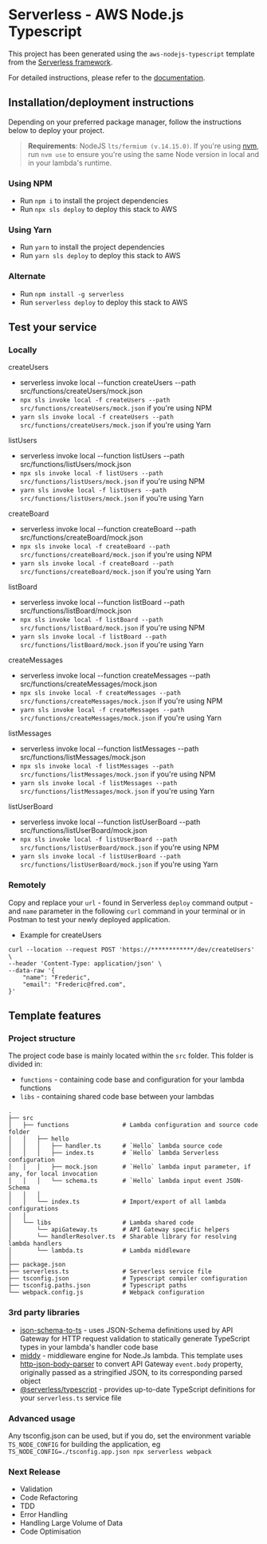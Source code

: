 # Serverless - AWS Node.js Typescript

This project has been generated using the `aws-nodejs-typescript` template from the [Serverless framework](https://www.serverless.com/).

For detailed instructions, please refer to the [documentation](https://www.serverless.com/framework/docs/providers/aws/).

## Installation/deployment instructions

Depending on your preferred package manager, follow the instructions below to deploy your project.

> **Requirements**: NodeJS `lts/fermium (v.14.15.0)`. If you're using [nvm](https://github.com/nvm-sh/nvm), run `nvm use` to ensure you're using the same Node version in local and in your lambda's runtime.

### Using NPM

- Run `npm i` to install the project dependencies
- Run `npx sls deploy` to deploy this stack to AWS

### Using Yarn

- Run `yarn` to install the project dependencies
- Run `yarn sls deploy` to deploy this stack to AWS

### Alternate
- Run `npm install -g serverless`
- Run `serverless deploy` to deploy this stack to AWS

## Test your service

### Locally
createUsers
- serverless invoke local --function createUsers --path src/functions/createUsers/mock.json
- `npx sls invoke local -f createUsers --path src/functions/createUsers/mock.json` if you're using NPM
- `yarn sls invoke local -f createUsers --path src/functions/createUsers/mock.json` if you're using Yarn

listUsers
- serverless invoke local --function listUsers --path src/functions/listUsers/mock.json
- `npx sls invoke local -f listUsers --path src/functions/listUsers/mock.json` if you're using NPM
- `yarn sls invoke local -f listUsers --path src/functions/listUsers/mock.json` if you're using Yarn

createBoard
- serverless invoke local --function createBoard --path src/functions/createBoard/mock.json
- `npx sls invoke local -f createBoard --path src/functions/createBoard/mock.json` if you're using NPM
- `yarn sls invoke local -f createBoard --path src/functions/createBoard/mock.json` if you're using Yarn

listBoard
- serverless invoke local --function listBoard --path src/functions/listBoard/mock.json
- `npx sls invoke local -f listBoard --path src/functions/listBoard/mock.json` if you're using NPM
- `yarn sls invoke local -f listBoard --path src/functions/listBoard/mock.json` if you're using Yarn

createMessages
- serverless invoke local --function createMessages --path src/functions/createMessages/mock.json
- `npx sls invoke local -f createMessages --path src/functions/createMessages/mock.json` if you're using NPM
- `yarn sls invoke local -f createMessages --path src/functions/createMessages/mock.json` if you're using Yarn

listMessages
- serverless invoke local --function listMessages --path src/functions/listMessages/mock.json
- `npx sls invoke local -f listMessages --path src/functions/listMessages/mock.json` if you're using NPM
- `yarn sls invoke local -f listMessages --path src/functions/listMessages/mock.json` if you're using Yarn

listUserBoard
- serverless invoke local --function listUserBoard --path src/functions/listUserBoard/mock.json
- `npx sls invoke local -f listUserBoard --path src/functions/listUserBoard/mock.json` if you're using NPM
- `yarn sls invoke local -f listUserBoard --path src/functions/listUserBoard/mock.json` if you're using Yarn



### Remotely

Copy and replace your `url` - found in Serverless `deploy` command output - and `name` parameter in the following `curl` command in your terminal or in Postman to test your newly deployed application.
- Example for createUsers
```
curl --location --request POST 'https://************/dev/createUsers' \
--header 'Content-Type: application/json' \
--data-raw '{
    "name": "Frederic",
    "email": "Frederic@fred.com",
}'
```

## Template features

### Project structure

The project code base is mainly located within the `src` folder. This folder is divided in:

- `functions` - containing code base and configuration for your lambda functions
- `libs` - containing shared code base between your lambdas

```
.
├── src
│   ├── functions               # Lambda configuration and source code folder
│   │   ├── hello
│   │   │   ├── handler.ts      # `Hello` lambda source code
│   │   │   ├── index.ts        # `Hello` lambda Serverless configuration
│   │   │   ├── mock.json       # `Hello` lambda input parameter, if any, for local invocation
│   │   │   └── schema.ts       # `Hello` lambda input event JSON-Schema
│   │   │
│   │   └── index.ts            # Import/export of all lambda configurations
│   │
│   └── libs                    # Lambda shared code
│       └── apiGateway.ts       # API Gateway specific helpers
│       └── handlerResolver.ts  # Sharable library for resolving lambda handlers
│       └── lambda.ts           # Lambda middleware
│
├── package.json
├── serverless.ts               # Serverless service file
├── tsconfig.json               # Typescript compiler configuration
├── tsconfig.paths.json         # Typescript paths
└── webpack.config.js           # Webpack configuration
```

### 3rd party libraries

- [json-schema-to-ts](https://github.com/ThomasAribart/json-schema-to-ts) - uses JSON-Schema definitions used by API Gateway for HTTP request validation to statically generate TypeScript types in your lambda's handler code base
- [middy](https://github.com/middyjs/middy) - middleware engine for Node.Js lambda. This template uses [http-json-body-parser](https://github.com/middyjs/middy/tree/master/packages/http-json-body-parser) to convert API Gateway `event.body` property, originally passed as a stringified JSON, to its corresponding parsed object
- [@serverless/typescript](https://github.com/serverless/typescript) - provides up-to-date TypeScript definitions for your `serverless.ts` service file

### Advanced usage

Any tsconfig.json can be used, but if you do, set the environment variable `TS_NODE_CONFIG` for building the application, eg `TS_NODE_CONFIG=./tsconfig.app.json npx serverless webpack`

### Next Release

- Validation
- Code Refactoring
- TDD
- Error Handling
- Handling Large Volume of Data
- Code Optimisation

